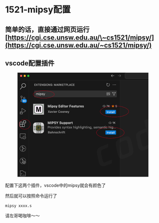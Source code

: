 # 1521-mipsy配置

## 简单的话，直接通过网页运行[https://cgi.cse.unsw.edu.au/\~cs1521/mipsy/](https://cgi.cse.unsw.edu.au/~cs1521/mipsy/)



## vscode配置插件

<figure><img src=".gitbook/assets/image (13).png" alt=""><figcaption></figcaption></figure>

配置下这两个插件，vscode中的mipsy就会有颜色了

然后就可以按照命令运行了

```shell
mipsy xxxx.s
```





请左哥喝咖啡～～

<figure><img src="https://files.gitbook.com/v0/b/gitbook-x-prod.appspot.com/o/spaces%2F4Dbq0FAHGc0Hx35uaCzB%2Fuploads%2FIFrKTRlHK53DJg3xtUbL%2Fimage.png?alt=media&#x26;token=e75c42b3-1b11-4f63-ab7b-2ef5750f87e6" alt="" width="188"><figcaption></figcaption></figure>
